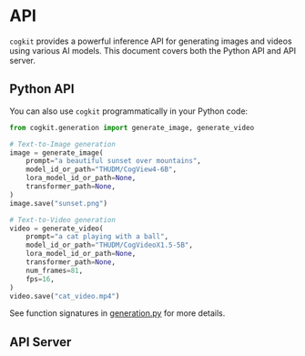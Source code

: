 ---
---

# API

`cogkit` provides a powerful inference API for generating images and videos using various AI models. This document covers both the Python API and API server.

## Python API

You can also use `cogkit` programmatically in your Python code:

```python
from cogkit.generation import generate_image, generate_video

# Text-to-Image generation
image = generate_image(
    prompt="a beautiful sunset over mountains",
    model_id_or_path="THUDM/CogView4-6B",
    lora_model_id_or_path=None,
    transformer_path=None,
)
image.save("sunset.png")

# Text-to-Video generation
video = generate_video(
    prompt="a cat playing with a ball",
    model_id_or_path="THUDM/CogVideoX1.5-5B",
    lora_model_id_or_path=None,
    transformer_path=None,
    num_frames=81,
    fps=16,
)
video.save("cat_video.mp4")
```
<!-- TODO: add examples for i2v -->

<!-- FIXME: correct url -->
See function signatures in [generation.py]() for more details.

## API Server

<!-- FIXME: add docs for the API server -->

<!-- TODO: add examples -->
